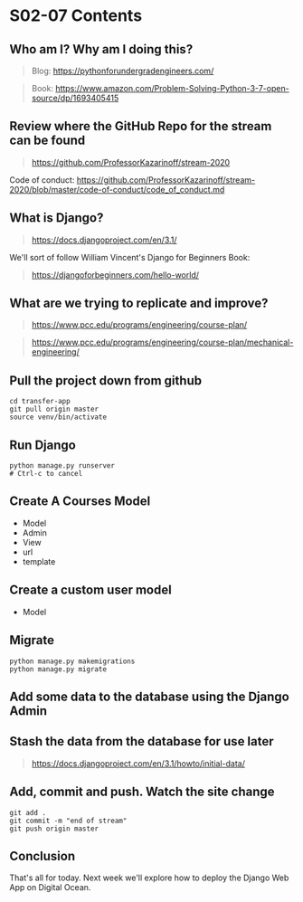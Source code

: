 # S02-07 Contents

## Who am I? Why am I doing this?

 > Blog: https://pythonforundergradengineers.com/

 > Book: https://www.amazon.com/Problem-Solving-Python-3-7-open-source/dp/1693405415

## Review where the GitHub Repo for the stream can be found

 > https://github.com/ProfessorKazarinoff/stream-2020

Code of conduct: https://github.com/ProfessorKazarinoff/stream-2020/blob/master/code-of-conduct/code_of_conduct.md


## What is Django?

 > https://docs.djangoproject.com/en/3.1/

We'll sort of follow William Vincent's Django for Beginners Book:

 > https://djangoforbeginners.com/hello-world/

## What are we trying to replicate and improve?

 > https://www.pcc.edu/programs/engineering/course-plan/

 > https://www.pcc.edu/programs/engineering/course-plan/mechanical-engineering/

## Pull the project down from github

```
cd transfer-app
git pull origin master
source venv/bin/activate
```

## Run Django

```
python manage.py runserver
# Ctrl-c to cancel
```

## Create A Courses Model

 - Model
 - Admin
 - View
 - url
 - template

## Create a custom user model

 - Model

## Migrate

```
python manage.py makemigrations
python manage.py migrate
```

## Add some data to the database using the Django Admin

## Stash the data from the database for use later

 > https://docs.djangoproject.com/en/3.1/howto/initial-data/

## Add, commit and push. Watch the site change

```
git add .
git commit -m "end of stream"
git push origin master
```

## Conclusion

That's all for today. Next week we'll explore how to deploy the Django Web App on Digital Ocean.
